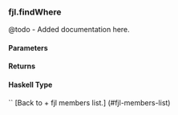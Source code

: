### fjl.findWhere
@todo - Added documentation here.

#### Parameters

#### Returns
 
#### Haskell Type
``
[Back to  + fjl members list.]
(#fjl-members-list)
